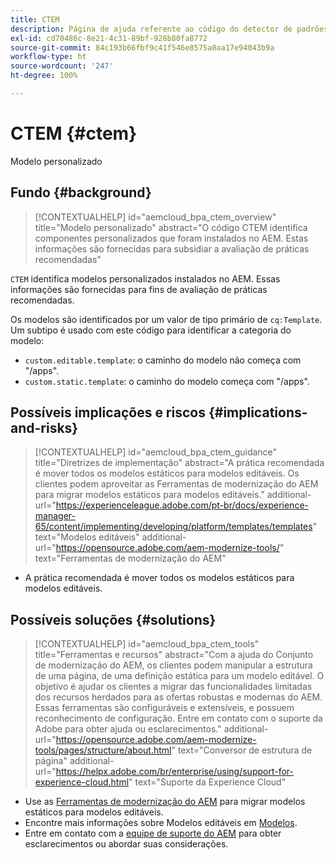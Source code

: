 ```yaml
---
title: CTEM
description: Página de ajuda referente ao código do detector de padrões.
exl-id: cd70486c-8e21-4c31-89bf-928b80fa8772
source-git-commit: 84c193b66fbf9c41f546e8575a0aa17e94043b9a
workflow-type: ht
source-wordcount: '247'
ht-degree: 100%

---
```


# CTEM {#ctem}

Modelo personalizado

## Fundo {#background}

>[!CONTEXTUALHELP]
>id="aemcloud_bpa_ctem_overview"
>title="Modelo personalizado"
>abstract="O código CTEM identifica componentes personalizados que foram instalados no AEM. Estas informações são fornecidas para subsidiar a avaliação de práticas recomendadas"

`CTEM` identifica modelos personalizados instalados no AEM. Essas informações são fornecidas para fins de avaliação de práticas recomendadas.

Os modelos são identificados por um valor de tipo primário de `cq:Template`.  Um subtipo é usado com este código para identificar a categoria do modelo:

* `custom.editable.template`: o caminho do modelo não começa com &quot;/apps&quot;.
* `custom.static.template`: o caminho do modelo começa com &quot;/apps&quot;.

## Possíveis implicações e riscos {#implications-and-risks}

>[!CONTEXTUALHELP]
>id="aemcloud_bpa_ctem_guidance"
>title="Diretrizes de implementação"
>abstract="A prática recomendada é mover todos os modelos estáticos para modelos editáveis. Os clientes podem aproveitar as Ferramentas de modernização do AEM para migrar modelos estáticos para modelos editáveis."
>additional-url="https://experienceleague.adobe.com/pt-br/docs/experience-manager-65/content/implementing/developing/platform/templates/templates" text="Modelos editáveis"
>additional-url="https://opensource.adobe.com/aem-modernize-tools/" text="Ferramentas de modernização do AEM"

* A prática recomendada é mover todos os modelos estáticos para modelos editáveis.

## Possíveis soluções {#solutions}

>[!CONTEXTUALHELP]
>id="aemcloud_bpa_ctem_tools"
>title="Ferramentas e recursos"
>abstract="Com a ajuda do Conjunto de modernização do AEM, os clientes podem manipular a estrutura de uma página, de uma definição estática para um modelo editável. O objetivo é ajudar os clientes a migrar das funcionalidades limitadas dos recursos herdados para as ofertas robustas e modernas do AEM. Essas ferramentas são configuráveis e extensíveis, e possuem reconhecimento de configuração. Entre em contato com o suporte da Adobe para obter ajuda ou esclarecimentos."
>additional-url="https://opensource.adobe.com/aem-modernize-tools/pages/structure/about.html" text="Conversor de estrutura de página"
>additional-url="https://helpx.adobe.com/br/enterprise/using/support-for-experience-cloud.html" text="Suporte da Experience Cloud"

* Use as [Ferramentas de modernização do AEM](https://opensource.adobe.com/aem-modernize-tools/) para migrar modelos estáticos para modelos editáveis.
* Encontre mais informações sobre Modelos editáveis em [Modelos](https://experienceleague.adobe.com/pt-br/docs/experience-manager-65/content/implementing/developing/platform/templates/templates).
* Entre em contato com a [equipe de suporte do AEM](https://helpx.adobe.com/br/enterprise/using/support-for-experience-cloud.html) para obter esclarecimentos ou abordar suas considerações.
